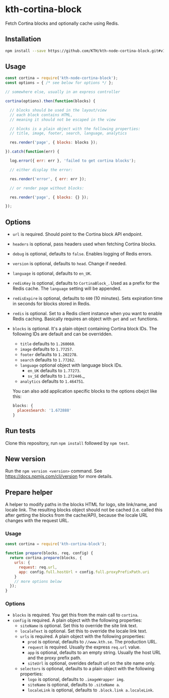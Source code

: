 # kth-cortina-block

Fetch Cortina blocks and optionally cache using Redis.

## Installation

```bash
npm install --save https://github.com/KTH/kth-node-cortina-block.git#v1.0.0
```

## Usage

```javascript
const cortina = require('kth-node-cortina-block');
const options = { /* see below for options */ };

// somewhere else, usually in an express controller

cortina(options).then(function(blocks) {

  // blocks should be used in the layout/view
  // each block contains HTML,
  // meaning it should not be escaped in the view

  // blocks is a plain object with the following properties:
  // title, image, footer, search, language, analytics

  res.render('page', { blocks: blocks });

}).catch(function(err) {

  log.error({ err: err }, 'failed to get cortina blocks');

  // either display the error:

  res.render('error', { err: err });

  // or render page without blocks:

  res.render('page', { blocks: {} });

});
```

## Options

- `url` is required. Should point to the Cortina block API endpoint.
- `headers` is optional, pass headers used when fetching Cortina blocks.
- `debug` is optional, defaults to `false`. Enables logging of Redis
  errors.
- `version` is optional, defaults to `head`. Change if needed.
- `language` is optional, defaults to `en_UK`.
- `redisKey` is optional, defaults to `CortinaBlock_`. Used as a prefix
  for the Redis cache. The `language` setting will be appended.
- `redisExpire` is optional, defaults to `600` (10 minutes). Sets
  expiration time in seconds for blocks stored in Redis.
- `redis` is optional. Set to a Redis client instance when you want to
  enable Redis caching. Basically requires an object with `get` and
  `set` functions.
- `blocks` is optional. It's a plain object containing Cortina block IDs. The
  following IDs are default and can be overridden.
  - `title` defaults to `1.260060`.
  - `image` defaults to `1.77257`.
  - `footer` defaults to `1.202278`.
  - `search` defaults to `1.77262`.
  - `language` optional object with language block IDs.
    - `en_UK` defaults to `1.77273`.
    - `sv_SE` defaults to `1.272446`._
  - `analytics` defaults to `1.464751`.
  
  You can also add application specific blocks to the options obejct like this:
  
  ```javascript
  blocks: {
    placesSearch: '1.672888'
  }
  ```
  
## Run tests

Clone this repository, run `npm install` followed by `npm test`.

## New version

Run the `npm version <version>` command. See https://docs.npmjs.com/cli/version
for more details.

## Prepare helper

A helper to modify paths in the blocks HTML for logo, site link/name,
and locale link. The resulting blocks object should not be cached (i.e.
called this after getting the blocks from the cache/API), because the
locale URL changes with the request URL.

### Usage

```javascript
const cortina = require('kth-cortina-block');

function prepare(blocks, req, config) {
  return cortina.prepare(blocks, {
    urls: {
      request: req.url,
      app: config.full.hostUrl + config.full.proxyPrefixPath.uri
    }
    // more options below
  });
}
```

### Options

- `blocks` is required. You get this from the main call to `cortina`.
- `config` is required. A plain object with the following properties:
  - `siteName` is optional. Set this to override the site link text.
  - `localeText` is optional. Set this to override the locale link text.
  - `urls` is required. A plain object with the following properties:
    - `prod` is optional, defaults to `//www.kth.se`. The production URL.
    - `request` is required. Usually the express `req.url` value.
    - `app` is optional, defaults to an empty string. Usually the
      host URL and the proxy prefix path.
    - `siteUrl` is optional, overides default url on the site name only.
  - `selectors` is optional, defaults to a plain object with the
    following properties:
    - `logo` is optional, defaults to `.imageWrapper img`.
    - `siteName` is optional, defaults to `.siteName a`.
    - `localeLink` is optional, defaults to `.block.link a.localeLink`.
